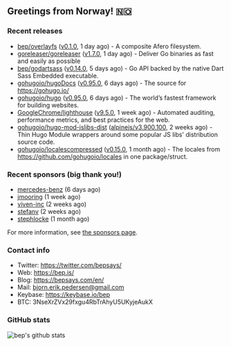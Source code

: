 ## Greetings from Norway! 🇳🇴

### Recent releases
- [bep/overlayfs](https://github.com/bep/overlayfs) ([v0.1.0](https://github.com/bep/overlayfs/releases/tag/v0.1.0), 1 day ago) - A composite Afero filesystem.
- [goreleaser/goreleaser](https://github.com/goreleaser/goreleaser) ([v1.7.0](https://github.com/goreleaser/goreleaser/releases/tag/v1.7.0), 1 day ago) - Deliver Go binaries as fast and easily as possible
- [bep/godartsass](https://github.com/bep/godartsass) ([v0.14.0](https://github.com/bep/godartsass/releases/tag/v0.14.0), 5 days ago) - Go API backed by the native Dart Sass Embedded executable.
- [gohugoio/hugoDocs](https://github.com/gohugoio/hugoDocs) ([v0.95.0](https://github.com/gohugoio/hugoDocs/releases/tag/v0.95.0), 6 days ago) - The source for https://gohugo.io/
- [gohugoio/hugo](https://github.com/gohugoio/hugo) ([v0.95.0](https://github.com/gohugoio/hugo/releases/tag/v0.95.0), 6 days ago) - The world’s fastest framework for building websites.
- [GoogleChrome/lighthouse](https://github.com/GoogleChrome/lighthouse) ([v9.5.0](https://github.com/GoogleChrome/lighthouse/releases/tag/v9.5.0), 1 week ago) - Automated auditing, performance metrics, and best practices for the web.
- [gohugoio/hugo-mod-jslibs-dist](https://github.com/gohugoio/hugo-mod-jslibs-dist) ([alpinejs/v3.900.100](https://github.com/gohugoio/hugo-mod-jslibs-dist/releases/tag/alpinejs%2Fv3.900.100), 2 weeks ago) - Thin Hugo Module wrappers around some popular JS libs&#39; distribution source code.
- [gohugoio/localescompressed](https://github.com/gohugoio/localescompressed) ([v0.15.0](https://github.com/gohugoio/localescompressed/releases/tag/v0.15.0), 1 month ago) - The locales from https://github.com/gohugoio/locales in one package/struct.


### Recent sponsors (big thank you!)

- [mercedes-benz](https://github.com/mercedes-benz) (6 days ago)
- [jmooring](https://github.com/jmooring) (1 week ago)
- [viven-inc](https://github.com/viven-inc) (2 weeks ago)
- [stefanv](https://github.com/stefanv) (2 weeks ago)
- [stephlocke](https://github.com/stephlocke) (1 month ago)

For more information, see [the sponsors page](https://github.com/sponsors/bep/).

### Contact info
- Twitter: https://twitter.com/bepsays/
- Web: https://bep.is/
- Blog: https://bepsays.com/en/
- Mail: bjorn.erik.pedersen@gmail.com
- Keybase: https://keybase.io/bep
- BTC: 3NseXrZVx29fxgu4RbTrAhyU5UKyjeAukX


### GitHub stats
![bep's github stats](https://github-readme-stats.vercel.app/api?username=bep&count_private=true&hide_title=true)

